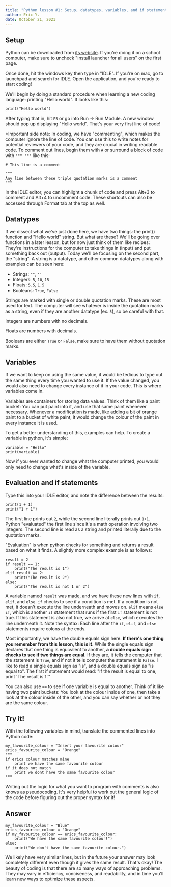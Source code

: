 ```yaml
---
title: "Python lesson #1: Setup, datatypes, variables, and if statements"
author: Eric Y.
date: October 21, 2021
---
```


## Setup

Python can be downloaded from [its website](https://www.python.org/).
If you're doing it on a school computer,
make sure to uncheck "Install launcher for all users"
on the first page.

Once done, hit the windows key then type in "IDLE".
If you're on mac, go to launchpad and search for IDLE.
Open the application, and you're ready to start coding!

We'll begin by doing a standard procedure
when learning a new coding language:
printing "Hello world".
It looks like this:

    print("Hello world")

After typing that in,
hit `F5` or go into Run -> Run Module.
A new window should pop up displaying "Hello world".
That's your very first line of code!

\*Important side note:
In coding, we have "commenting",
which makes the computer ignore the line of code.
You can use this to write notes
for potential reviewers of your code,
and they are crucial in writing readable code.
To comment out lines, begin them with `#`
or surround a block of code with `""" """` like this:

    # This line is a comment

    """
    Any line between these triple quotation marks is a comment
    """

In the IDLE editor,
you can highlight a chunk of code and press Alt+3 to comment
and Alt+4 to uncomment code.
These shortcuts can also be accessed
through Format tab at the top as well.

## Datatypes

If we dissect what we've just done here, we have two things:
the print() function and "Hello world" string.
But what are these?
We'll be going over functions in a later lesson,
but for now just think of them like recipes:
They're instructions for the computer to take things in (input)
and put something back out (output).
Today we'll be focusing on the second part, the "string".
A string is a datatype,
and other common datatypes along with examples can be seen here:

- Strings: `""`, `''`
- Integers: `5`, `10`, `15`
- Floats: `5.5`, `1.5`
- Booleans: `True`, `False`

Strings are marked with single or double quotation marks.
These are most used for text.
The computer will see
whatever is inside the quotation marks
as a string,
even if they are another datatype (ex. `5`),
so be careful with that.

Integers are numbers with no decimals.

Floats are numbers with decimals.

Booleans are either `True` or `False`,
make sure to have them without quotation marks.

## Variables

If we want to keep on using the same value,
it would be tedious to type out the same thing
every time you wanted to use it.
If the value changed,
you would also need to change every instance of it in your code.
This is where variables come in.

Variables are containers for storing data values.
Think of them like a paint bucket:
You can put paint into it,
and use that same paint whenever necessary.
Whenever a modification is made,
like adding a bit of orange paint to a bucket of white paint,
it would change the colour of the paint
in every instance it is used.

To get a better understanding of this,
examples can help.
To create a variable in python, it's simple:

    variable = "Hello"
    print(variable)

Now if you ever wanted to change what the computer printed,
you would only need to change what's inside of the variable.

## Evaluation and if statements

Type this into your IDLE editor,
and note the difference between the results:

    print(1 + 1)
    print("1 + 1")

The first line prints out `2`,
while the second line literally prints out `1+1`.
Python "evaluated" the first line
since it's a math operation involving two integers.
The second line is read as a string
and printed literally due to the quotation marks.

"Evaluation" is when python checks for something
and returns a result based on what it finds.
A slightly more complex example is as follows:

    result = 2
    if result == 1:
        print("The result is 1")
    elif result == 2:
        print("The result is 2")
    else:
        print("The result is not 1 or 2")

A variable named `result` was made,
and we have these new lines with `if`, `elif`, and `else`.
`if` checks to see if a condition is met.
If a condition is not met,
it doesn't execute the line underneath and moves on.
`elif` means `else if`,
which is another `if` statement that runs
if the first `if` statement is not true.
If this statement is also not true, we arrive at `else`,
which executes the line underneath it.
Note the syntax:
Each line after the `if`, `elif`, and `else` statements
require colons at the ends.

Most importantly, we have the double equals sign here.
**If there's one thing you remember from this lesson,
this is it.**
While the single equals sign declares
that one thing is equivalent to another,
**a double equals sign checks to see if two things are equal.**
If they are, it tells the computer that the statement is `True`,
and if not it tells computer the statement is `False`.
I like to read a single equals sign as "is",
and a double equals sign as "is equal to".
The first if statement would read:
"If the result is equal to one,
print 'The result is 1'."

You can also use `==`
to see if one variable is equal to another.
Think of it like having two paint buckets:
You look at the colour inside of one,
then take a look at the colour inside of the other,
and you can say whether or not they are the same colour.

## Try it!

With the following variables in mind,
translate the commented lines into Python code:

    my_favourite_colour = "Insert your favourite colour"
    erics_favourite_colour = "Orange"
    """
    if erics colour matches mine
        print we have the same favourite colour
    if it does not match
        print we dont have the same favourite colour
    """

Writing out the logic for what you want to program with comments
is also knows as pseudocoding.
It's very helpful to work out the general logic of the code
before figuring out the proper syntax for it!

## Answer

    my_favourite_colour = "Blue"
    erics_favourite_colour = "Orange"
    if my_favourite_colour == erics_favourite_colour:
        print("We have the same favourite colour!")
    else:
        print("We don't have the same favourite colour.")

We likely have very similar lines,
but in the future your answer may look completely different
even though it gives the same result.
That's okay!
The beauty of coding is
that there are so many ways of approaching problems.
They may vary in efficiency, conciseness, and readability,
and in time you'll learn new ways to optimize these aspects.
